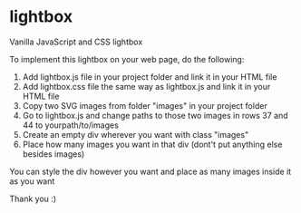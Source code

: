 # lightbox
Vanilla JavaScript and CSS lightbox


To implement this lightbox on your web page, do the following:

1. Add lightbox.js file in your project folder and link it in your HTML file
2. Add lightbox.css file the same way as lightbox.js and link it in your HTML file
3. Copy two SVG images from folder "images" in your project folder
4. Go to lightbox.js and change paths to those two images in rows 37 and 44 to yourpath/to/images
3. Create an empty div wherever you want with class "images"
4. Place how many images you want in that div (dont't put anything else besides images)

You can style the div however you want and place as many images inside it as you want

Thank you :)
